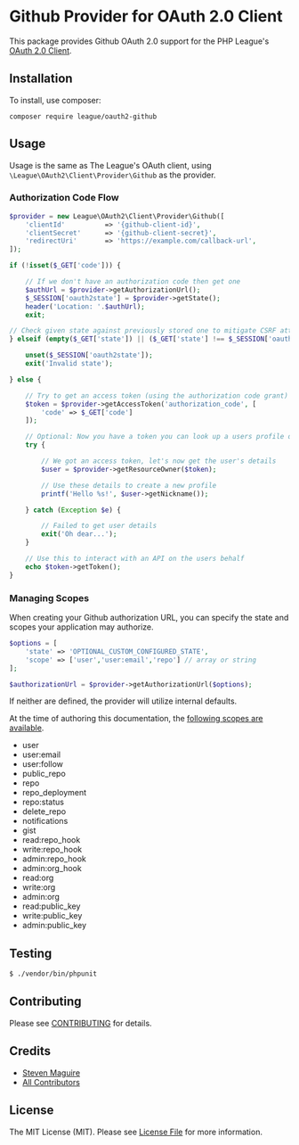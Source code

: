 # Github Provider for OAuth 2.0 Client

This package provides Github OAuth 2.0 support for the PHP League's [OAuth 2.0 Client](https://github.com/thephpleague/oauth2-client).

## Installation

To install, use composer:

```
composer require league/oauth2-github
```

## Usage

Usage is the same as The League's OAuth client, using `\League\OAuth2\Client\Provider\Github` as the provider.

### Authorization Code Flow

```php
$provider = new League\OAuth2\Client\Provider\Github([
    'clientId'          => '{github-client-id}',
    'clientSecret'      => '{github-client-secret}',
    'redirectUri'       => 'https://example.com/callback-url',
]);

if (!isset($_GET['code'])) {

    // If we don't have an authorization code then get one
    $authUrl = $provider->getAuthorizationUrl();
    $_SESSION['oauth2state'] = $provider->getState();
    header('Location: '.$authUrl);
    exit;

// Check given state against previously stored one to mitigate CSRF attack
} elseif (empty($_GET['state']) || ($_GET['state'] !== $_SESSION['oauth2state'])) {

    unset($_SESSION['oauth2state']);
    exit('Invalid state');

} else {

    // Try to get an access token (using the authorization code grant)
    $token = $provider->getAccessToken('authorization_code', [
        'code' => $_GET['code']
    ]);

    // Optional: Now you have a token you can look up a users profile data
    try {

        // We got an access token, let's now get the user's details
        $user = $provider->getResourceOwner($token);

        // Use these details to create a new profile
        printf('Hello %s!', $user->getNickname());

    } catch (Exception $e) {

        // Failed to get user details
        exit('Oh dear...');
    }

    // Use this to interact with an API on the users behalf
    echo $token->getToken();
}
```

### Managing Scopes

When creating your Github authorization URL, you can specify the state and scopes your application may authorize.

```php
$options = [
    'state' => 'OPTIONAL_CUSTOM_CONFIGURED_STATE',
    'scope' => ['user','user:email','repo'] // array or string
];

$authorizationUrl = $provider->getAuthorizationUrl($options);
```
If neither are defined, the provider will utilize internal defaults.

At the time of authoring this documentation, the [following scopes are available](https://developer.github.com/v3/oauth/#scopes).

- user
- user:email
- user:follow
- public_repo
- repo
- repo_deployment
- repo:status
- delete_repo
- notifications
- gist
- read:repo_hook
- write:repo_hook
- admin:repo_hook
- admin:org_hook
- read:org
- write:org
- admin:org
- read:public_key
- write:public_key
- admin:public_key

## Testing

``` bash
$ ./vendor/bin/phpunit
```

## Contributing

Please see [CONTRIBUTING](https://github.com/thephpleague/oauth2-github/blob/master/CONTRIBUTING.md) for details.


## Credits

- [Steven Maguire](https://github.com/stevenmaguire)
- [All Contributors](https://github.com/thephpleague/oauth2-github/contributors)


## License

The MIT License (MIT). Please see [License File](https://github.com/thephpleague/oauth2-github/blob/master/LICENSE) for more information.

